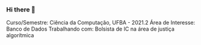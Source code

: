 ### Hi there 👋
Curso/Semestre: Ciência da Computação, UFBA - 2021.2
Área de Interesse: Banco de Dados
Trabalhando com: Bolsista de IC na área de justiça algorítmica

<!--
**Netflixjunior/Netflixjunior** is a ✨ _special_ ✨ repository because its `README.md` (this file) appears on your GitHub profile.

Here are some ideas to get you started:

- 🔭 I’m currently working on ...
- 🌱 I’m currently learning ...
- 👯 I’m looking to collaborate on ...
- 🤔 I’m looking for help with ...
- 💬 Ask me about ...
- 📫 How to reach me: ...
- 😄 Pronouns: ...
- ⚡ Fun fact: ...
-->
